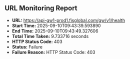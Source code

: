 ## URL Monitoring Report

- **URL:** https://api-gw1-prod1.fisglobal.com/gw/v1/health
- **Start Time:** 2025-09-10T09:43:39.593890
- **End Time:** 2025-09-10T09:43:49.327606
- **Total Time Taken:** 9.733716 seconds
- **HTTP Status Code:** 403
- **Status:** Failure
- **Failure Reason:** HTTP Status Code: 403
